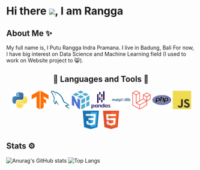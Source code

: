 # Hi there <img src="https://raw.githubusercontent.com/MartinHeinz/MartinHeinz/master/wave.gif" width="30px">, I am Rangga

## About Me ✨  
My full name is, I Putu Rangga Indra Pramana.
I live in Badung, Bali
For now, I have big interest on Data Science and Machine Learning field (I used to work on Website project to 😸).

<div align="center">

## :wrench: Languages and Tools 🚀

</div>

<div align="center">
  <img src="https://github.com/devicons/devicon/blob/master/icons/python/python-original.svg" alt="python" width="50" height="50"/>
  <img src="https://github.com/devicons/devicon/blob/master/icons/tensorflow/tensorflow-original.svg" alt="tf" width="50" height="50"/>
  <img src="https://github.com/devicons/devicon/blob/master/icons/mysql/mysql-original.svg" alt="tf" width="50" height="50"/>
  <img src="https://github.com/devicons/devicon/blob/master/icons/numpy/numpy-original.svg" alt="numpy" width="50" height="50"/>
  <img src="https://github.com/devicons/devicon/blob/master/icons/pandas/pandas-original-wordmark.svg" alt="pandas" width="50" height="50"/>
  <img src="https://github.com/devicons/devicon/blob/master/icons/matplotlib/matplotlib-original-wordmark.svg" alt="matplotlib" width="50" height="50"/>
  <img src="https://github.com/devicons/devicon/blob/master/icons/laravel/laravel-original.svg" alt="laravel" width="50" height="50"/>
  <img src="https://github.com/devicons/devicon/blob/master/icons/php/php-original.svg" alt="php" width="50" height="50"/>
  <img src="https://github.com/devicons/devicon/blob/master/icons/javascript/javascript-original.svg" alt="js" width="50" height="50"/>
  <img src="https://github.com/devicons/devicon/blob/master/icons/css3/css3-original.svg" alt="css" width="50" height="50"/>
  <img src="https://github.com/devicons/devicon/blob/master/icons/html5/html5-original.svg" alt="css" width="50" height="50"/>
</div>

## Stats ⚙️
![Anurag's GitHub stats](https://github-readme-stats.vercel.app/api?username=RanggaIndra&show_icons=true&theme=dracula)
![Top Langs](https://github-readme-stats.vercel.app/api/top-langs/?username=RanggaIndra&layout=donut&theme=dracula)
